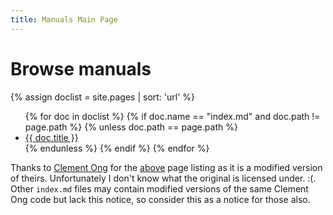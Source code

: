 ```yaml
---
title: Manuals Main Page
---
```


# Browse manuals

{% assign doclist = site.pages | sort: 'url' %}
<ul>
    {% for doc in doclist %}
        {% if doc.name == "index.md" and doc.path != page.path %}
            {% unless doc.path == page.path %}
                <li><a href="{{ site.baseurl }}{{ doc.url }}">{{ doc.title }}</a></li>
            {% endunless %}
        {% endif %}
    {% endfor %}
</ul>

Thanks to [Clement Ong](https://ongclement.com/) for the [above](https://ongclement.com/blog/github-pages-indexing-directory-copy) page listing as it is a modified version of theirs. Unfortunately I don't know what the original is licensed under. :(. Other `index.md` files may contain modified versions of the same Clement Ong code but lack this notice, so consider this as a notice for those also.
